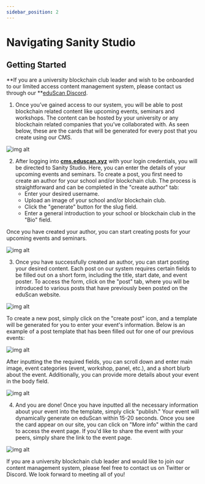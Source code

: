 ```yaml
---
sidebar_position: 2
---
```


# Navigating Sanity Studio

## Getting Started

**If you are a university blockchain club leader and wish to be onboarded to our limited access content management system, please contact us through our **[eduScan Discord](https://discord.com/invite/3vKJjMnFXt).

1. Once you’ve gained access to our system, you will be able to post blockchain related content like upcoming events, seminars and workshops. The content can be hosted by your university or any blockchain related companies that you’ve collaborated with. As seen below, these are the cards that will be generated for every post that you create using our CMS.

![img alt](/img/eventExample.png "Event example")

2. After logging into **[cms.eduscan.xyz](http://cms.eduscan.xyz/)** with your login credentials, you will be directed to Sanity Studio. Here, you can enter the details of your upcoming events and seminars. To create a post, you first need to create an author for your school and/or blockchain club. The process is straightforward and can be completed in the "create author" tab:
   - Enter your desired username.
   - Upload an image of your school and/or blockchain club.
   - Click the "generate" button for the slug field.
   - Enter a general introduction to your school or blockchain club in the "Bio" field.

Once you have created your author, you can start creating posts for your upcoming events and seminars.

![img alt](/img/authorDetails.png "Event Config")

3. Once you have successfully created an author, you can start posting your desired content. Each post on our system requires certain fields to be filled out on a short form, including the title, start date, and event poster. To access the form, click on the "post" tab, where you will be introduced to various posts that have previously been posted on the eduScan website.

![img alt](/img/createPost.png "Create Author")

To create a new post, simply click on the "create post" icon, and a template will be generated for you to enter your event's information. Below is an example of a post template that has been filled out for one of our previous events:

![img alt](/img/eventHeader.png "Create Post")

After inputting the the required fields, you can scroll down and enter main image, event categories (event, workshop, panel, etc.), and a short blurb about the event. Additionally, you can provide more details about your event in the body field.

![img alt](/img/eventDetails.png "Create Post")

4. And you are done! Once you have inputted all the necessary information about your event into the template, simply click "publish." Your event will dynamically generate on eduScan within 15-20 seconds. Once you see the card appear on our site, you can click on "More info" within the card to access the event page. If you'd like to share the event with your peers, simply share the link to the event page.

![img alt](/img/eventView.png "Create Post")

If you are a university blockchain club leader and would like to join our content management system, please feel free to contact us on Twitter or Discord. We look forward to meeting all of you!
